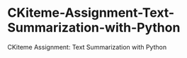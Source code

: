 # CKiteme-Assignment-Text-Summarization-with-Python
CKiteme Assignment: Text Summarization with Python
